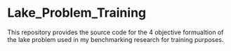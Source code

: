 Lake_Problem_Training
=====================

This repository provides the source code for the 4 objective formualtion of the lake problem used in my benchmarking research for training purposes.
